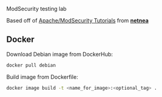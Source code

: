 ModSecurity testing lab 

Based off of [Apache/ModSecurity Tutorials](https://www.netnea.com/cms/apache-tutorials/) from [**netnea**](https://www.netnea.com)

## Docker 

Download Debian image from DockerHub:
```bash
docker pull debian
```

Build image from Dockerfile:
```bash
docker image build -t <name_for_image>:<optional_tag> .
```